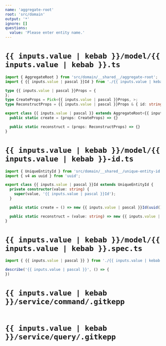 ```yaml
---
name: 'aggregate-root'
root: 'src/domain'
output: '*'
ignore: []
questions:
  value: 'Please enter entity name.'
---
```


# `{{ inputs.value | kebab }}/model/{{ inputs.value | kebab }}.ts`

```typescript
import { AggregateRoot } from 'src/domain/__shared__/aggregate-root';
import { {{ inputs.value | pascal }}Id } from './{{ inputs.value | kebab }}-id';

type {{ inputs.value | pascal }}Props = {
};
type CreateProps = Pick<{{ inputs.value | pascal }}Props, >;
type ReconstructProps = {{ inputs.value | pascal }}Props & { id: string };

export class {{ inputs.value | pascal }} extends AggregateRoot<{{ inputs.value | pascal }}Props, {{ inputs.value | pascal }}Id> {
  public static create = (props: CreateProps) => {}

  public static reconstruct = (props: ReconstructProps) => {}
}

```

# `{{ inputs.value | kebab }}/model/{{ inputs.value | kebab }}-id.ts`

```typescript
import { UniqueEntityId } from 'src/domain/__shared__/unique-entity-id';
import { v4 as uuid } from 'uuid';

export class {{ inputs.value | pascal }}Id extends UniqueEntityId {
  private constructor(value: string) {
    super(value, '{{ inputs.value | pascal }}Id');
  }

  public static create = () => new {{ inputs.value | pascal }}Id(uuid());

  public static reconstruct = (value: string) => new {{ inputs.value | pascal }}Id(value);
}

```

# `{{ inputs.value | kebab }}/model/{{ inputs.value | kebab }}.spec.ts`

```typescript
import { {{ inputs.value | pascal }} } from './{{ inputs.value | kebab }}';

describe('{{ inputs.value | pascal }}', () => {
})

```

# `{{ inputs.value | kebab }}/service/command/.gitkepp`

```git config
```

# `{{ inputs.value | kebab }}/service/query/.gitkepp`

```git config
```

